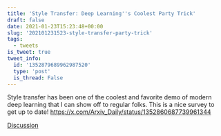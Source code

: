 ```yaml
---
title: 'Style Transfer: Deep Learning''s Coolest Party Trick'
draft: false
date: 2021-01-23T15:23:48+00:00
slug: '202101231523-style-transfer-party-trick'
tags:
  - tweets
is_tweet: true
tweet_info:
  id: '1352879689962987520'
  type: 'post'
  is_thread: False
---
```




Style transfer has been one of the coolest and favorite demo of modern deep learning that I can show off to regular folks. This is a nice survey to get up to date! <https://x.com/Arxiv_Daily/status/1352860687739961344>

[Discussion](https://x.com/sytelus/status/1352879689962987520)
